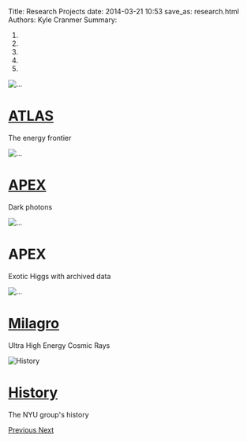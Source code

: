 Title: Research Projects
date: 2014-03-21 10:53
save_as: research.html
Authors: Kyle Cranmer
Summary: 


<script src="theme/js/holder.js"></script>

<div id="carousel-example-generic" class="carousel slide" data-ride="carousel" data-interval="3000">
  <!-- Indicators -->
  <ol class="carousel-indicators">
    <li data-target="#carousel-example-generic" data-slide-to="0" class="active"></li>
    <li data-target="#carousel-example-generic" data-slide-to="1"></li>
    <li data-target="#carousel-example-generic" data-slide-to="2"></li>
    <li data-target="#carousel-example-generic" data-slide-to="3"></li>
    <li data-target="#carousel-example-generic" data-slide-to="4"></li>
  </ol>

  <!-- Wrapper for slides -->
  <div class="carousel-inner" role="listbox">
    <div class="item active">
      <!--
      <img src="data:image/gif;base64,R0lGODlhAQABAIAAAHd3dwAAACH5BAAAAAAALAAAAAABAAEAAAICRAEAOw==" alt="First slide">
      -->
      <img src="images/atlas-famous-carousel.jpeg" alt="...">
      <div class="carousel-caption">
        <a href="atlas.html"><h1>ATLAS</h1> </a>
        <p>The energy frontier</p>
      </div>
    </div>
    <div class="item">
      <!--
      <img data-src="holder.js/700x300/auto/#666:#444/text:APEX" alt="APEX">
      -->
      <img src="images/APEX-expt-carousel.png" alt="...">
      <div class="carousel-caption">
        <a href="apex.html"><h1>APEX</h1></a>
        <p>Dark photons</p>
      </div>
    </div>
    <div class="item">
      <!--
      <img data-src="holder.js/700x300/auto/#666:#444/text:APEX" alt="APEX">
      -->
      <img src="images/aleph-carousel.png" alt="...">
      <div class="carousel-caption">
        <h1>APEX</h1>
        <p>Exotic Higgs with archived data</p>
      </div>
    </div>
    <div class="item">
      <img src="images/milagro-localized-carousel.png" alt="...">
      <!--      <img data-src="holder.js/700x300/auto/#666:#444/text:Milagro" alt="Milagro"> -->
      <div class="carousel-caption">
        <a href="milagro.html"><h1>Milagro</h1> </a>
        <p>Ultra High Energy Cosmic Rays</p>
      </div>
    </div>
    <div class="item">
      <img data-src="holder.js/700x300/auto/#666:#555/text:History" alt="History">
      <div class="carousel-caption">
        <a href="history.html"><h1>History</h1> </a>
        <p>The NYU group's history</p>
      </div>
    </div>
  </div>

  <!-- Controls -->
  <a class="left carousel-control" href="#carousel-example-generic" role="button" data-slide="prev">
    <span class="glyphicon glyphicon-chevron-left" aria-hidden="true"></span>
    <span class="sr-only">Previous</span>
  </a>
  <a class="right carousel-control" href="#carousel-example-generic" role="button" data-slide="next">
    <span class="glyphicon glyphicon-chevron-right" aria-hidden="true"></span>
    <span class="sr-only">Next</span>
  </a>
</div>

<!--
<script>
$('.carousel').carousel({
  interval: 200;
})
</script>
-->

